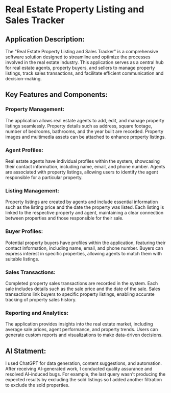 # Real Estate Property Listing and Sales Tracker

## Application Description:

The "Real Estate Property Listing and Sales Tracker" is a comprehensive software solution designed to streamline and optimize the processes involved in the real estate industry. This application serves as a central hub for real estate agents, property buyers, and sellers to manage property listings, track sales transactions, and facilitate efficient communication and decision-making.

## Key Features and Components:

### Property Management:
The application allows real estate agents to add, edit, and manage property listings seamlessly. Property details such as address, square footage, number of bedrooms, bathrooms, and the year built are recorded.
Property images and multimedia assets can be attached to enhance property listings.
### Agent Profiles:
Real estate agents have individual profiles within the system, showcasing their contact information, including name, email, and phone number.
Agents are associated with property listings, allowing users to identify the agent responsible for a particular property.
### Listing Management:
Property listings are created by agents and include essential information such as the listing price and the date the property was listed.
Each listing is linked to the respective property and agent, maintaining a clear connection between properties and those responsible for their sale.
### Buyer Profiles:
Potential property buyers have profiles within the application, featuring their contact information, including name, email, and phone number.
Buyers can express interest in specific properties, allowing agents to match them with suitable listings.
### Sales Transactions:
Completed property sales transactions are recorded in the system. Each sale includes details such as the sale price and the date of the sale.
Sales transactions link buyers to specific property listings, enabling accurate tracking of property sales history.
### Reporting and Analytics:
The application provides insights into the real estate market, including average sale prices, agent performance, and property trends.
Users can generate custom reports and visualizations to make data-driven decisions.

## AI Statment:
I used ChatGPT for data generation, content suggestions, and automation. After receiving AI-generated work, I conducted quality assurance and resolved AI-induced bugs. For example, the last query wasn't producing the expected results by excluding the sold listings so I added another filtration to exclude the sold properties.